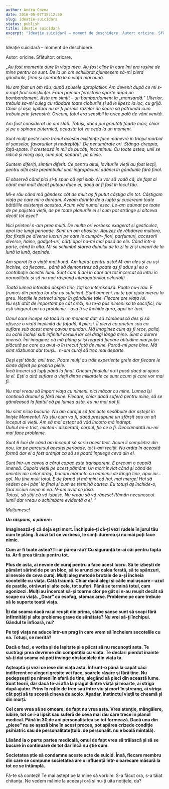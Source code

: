 ```yaml
---
author: Andra Cozma
date: 2016-05-07T18:12:50
slug: ideatie-suicidara
status: publish
title: Ideație suicidară
excerpt: "Ideație suicidară – moment de deschidere. Autor: oricine. Sfătuitor: oricare. „Au fost momente dure în viața mea. Au fost clipe  "
---
```

Ideație suicidară – moment de deschidere.

Autor: oricine. Sfătuitor: oricare.

_„Au fost momente dure în viața mea. Au fost clipe în care îmi era rușine de mine pentru ce sunt. De la un om echilibrat ajunsesem să-mi pierd gândurile, firea și speranța la o viață mai bună._

_Nu am fost un om rău, după spusele apropiaților. Am devenit după ce mi s-a rupt firul conștiinței. Eram precum ferestrele sparte după un bombardament. Asta am simțit – un bombardament la „mansardă.” Ulterior, trebuia sa-mi culeg cu răbdare toate cioburile și să le lipesc la loc, cu grijă. Chiar și așa, lipitura nu ar fi permis razelor de soare să pătrundă cum trebuie prin fereastră. Oricum, totul era sensibil la orice pală de vânt venită._

_Am fost considerat un om slab. Totuși, dacă pui greutăți foarte mari, chiar și pe o spinare puternică, aceasta tot va ceda la un moment._

_Sunt mulți peste care trenul acestei existențe face manevre în triajul morbid al șanselor, favorurilor și nedreptății. De nenumărate ori. Stânga-dreapta, față-spate. Îi crestează în mii de bucăți, încontinuu. Cu toate astea, unii se ridică și merg așa, cum pot, separat, pe piese._

_Suntem diferiți, simțim diferit. Ce pentru altul, loviturile vieții au fost lecții, pentru alții este preambulul unei îngropăciuni adânci în gândurile fără final._

_Ei observă când pici și-ți spun că ești slab. Nu vor să vadă că, de fapt ai cărat mai mult decât puteau duce ei, dacă ar fi fost în locul tău._

_Mi-e rău când mă gândesc cât de mult aș fi putut câștiga din tot. Câștigam viața pe care mi-o doream. Aveam dorința de a lupta și cuceream toate bătăliile existenței acestea. Acum văd numai eșec. Le-am adunat pe toate de pe pajiștea vieții, de pe toate planurile ei și cum pot strânge și altceva decât tot eșec?_

_Nici prieteni n-am prea mulți. De multe ori vorbesc exagerat și gesticulez, apoi tac lungi perioade. Sunt un om obositor. Abuzez de răbdarea multora, fac fixații pe diverse lucruri pe care le cumpăr- flori, parfumuri, accesorii diverse, haine, gadget-uri, cărți apoi nu-mi mai pasă de ele. Când într-o parte, când în alta. Mi se schimbă starea duhului de la zi la zi și uneori de la lună la lună, depinde._

_Am sperat la o viață mai bună. Am luptat pentru asta! M-am ales și cu uși închise, ca fiecare… până să demonstrez că poate aș fi adus și eu o contribuție acestei lumi. Sunt cam 6 ani în care am tot încercat să intru în normalitate și să nu mai răspund interogatoriilor celorlalți._

_Toată lumea întreabă despre tine, toți se interesează. Poate nu-i rău. E frumos din partea lor dar nu suficient. Sunt oameni, nu te pot ajuta mereu la greu. Nopțile le petreci singur în gândurile tale. Fiecare are viața lui._  
_Nu ești atât de important pe cât crezi, nu te-a pus nimeni să te sacrifici, nu ești singurul om cu probleme – așa ți se închide gura, apoi iar taci._

_Omul care începe să tacă la un moment dat, să zâmbească des și să afișeze o viață împlinită de fațadă, îl pierzi. Îl pierzi ca prieten sau ca suflare sub acest mare cavou mundan. Mă imaginez cum aș fi rece, palid, cu ochii închiși sub infinitul cerului iar cei dragi lângă mine. Simt o durere imensă. Îmi imaginez că mă plâng și își regretă fiecare atitudine mai puțin plăcută pe care au avut-o în trecut față de mine. Parcă-mi pare bine. Mă simt răzbunat dar touși… n-am curaj să trec mai departe._

_Deși ești tânăr, anii trec. Poate mulți au trăit experiențe grele dar fiecare le simte diferit pe propria piele._  
_Încă încerci să lupți până la final. Oricum finalului nu-i pasă dacă ai ajuns la el. Ești o altă suflare a vieții dintre miliardele ce sunt acum și care vor mai fi._

_Nu mai vreau să împart viața cu nimeni. nici măcar cu mine. Lumea își continuă drumul și fără mine. Fiecare, chiar dacă suferă pentru mine, să se gândească la faptul că pe lumea asta, eu nu mai pot fi._

_Nu simt nicio bucurie. Nu am curajul să fac acte nesăbuite dar aștept în liniște Momentul. Nu știu cum va fi, dacă presupune un sfârșit sau un alt început al vieții. Am să mai aștept să văd încotro mă îndrept._  
_Duhul mi-e trist, mintea-i disperată, corpul, fie ce o fi. Deocamdată nu-mi mai face probleme._

_Sunt 6 luni de când am început să scriu acest text. Acum îl completez din nou, iar pe parcursul acestei perioade, tot l-am recitit. Nu arăta în această formă dar el a fost aranjat ca să se poată înțelege ceva din el._

_Sunt într-un cavou a cărui capac este transparent. E precum o cupolă imensă. Cupola vieții pe acest pământ. Un mort înviat când și când de amintiri ale celor dragi, bucurii mărunte cu oamenii de lângă tine, apoi iar… gol. Nu ține mult totul. E de formă și mă mint că hai, mai merge! Hai să vedem ce-i pân’ la final și cum se termină cartea. Eu totuși aș închide-o, fără niciun semn în ea. N-am avut ce lăsa._  
_Totuși, să știți că vă iubesc. Nu vreau să vă rănesc! Rămân necunoscut lumii dar vreau o schimbare evidentă a ei. ”_

_Mulțumesc!_

**_Un răspuns, o părere:_**

**Imaginează-ți că deja ești mort. Închipuie-ți că-ți vezi rudele în jurul tău cum te plâng. Îi auzi tot ce vorbesc, le simți durerea și nu mai poți face nimic.**

**Cum ar fi toate astea?Ți-ar părea rău? Cu siguranță te-ai căi pentru fapta ta. Ar fi prea târziu pentru tot.**

**Plus de asta, ai nevoie de curaj pentru a face acest lucru. Să te izbești de pâmânt sărind de pe un bloc, să te arunci pe calea ferată, să te spânzuri, ai nevoie de ceva curaj. Mulți aleg metode brutale de a-și încheia socotelile cu viața. Câtă traumă. Chiar dacă alegi și căile mai ușoare – uzul de pastile, otrăvuri și alte cele, tot suferi. Până se termină totul, cam agonizezi. Mulți au încercat să-și toarne clor pe gât și n-au reușit decât să scape cu viață. „Doar” cu esofag, stomac arse. Probleme pe care trebuie să le suporte toată viața.**

**Îți dai seama dacă nu ai reușit din prima, slabe șanse sunt să scapi fără infirmități și alte probleme grave de sănătate? Nu vrei să-ți închipui. Gândul te înfioară, nu?**

**Pe toți viața ne aduce într-un prag în care vrem să încheiem socotelile cu ea. Totuși, se merită?**

**Dacă o faci, e vorba și de lașitate și e păcat să nu recunoști asta. Te sustragi prea devreme din competiția cu viața. Te declari pierdut înainte să-ți dai seama că poți învinge obstacolele din viața ta.**

**Așteaptă și vezi ce iese din viața asta. Înfrunt-o până la capăt căci indiferent ce alegeri greșite vei face, soarele răsare și fără tine. Nu pedepsești pe nimeni în afară de tine, alegând să pleci din această lume. Sunt teorii, dar dacă te-ai afla la pragul dintre viață și moarte, ai striga după ajutor. Prins în roțile de tren sau între viu și mort în ștreang, ai striga cât poți să te scoată cineva de acolo. Așadar, instinctul vieții te cheamă și din morți.**

**Cel care vrea să se omoare, de fapt nu vrea asta. Vrea atenție, mângâiere, iubire, tot ce i-a lipsit sau suferă de ceva mai rău care trece în planul medical. Până în 30 de ani personalitatea se tot formează. Dacă una din „piese” nu se așază bine în acest proces, pot apărea crizede condiție psihiatric sau de personalitate(tulb. de personalit. nu e boală mintală).**

**Lăsând la o parte partea medicală, omul de fapt vrea să trăiască și să se bucure în continuare de tot dar încă nu știe cum.**

**Societatea știe să condamne aceste acte de suicid. Însă, fiecare membru din care se compune societatea are o influență într-o oarecare măsură la tot ce se întâmplă.**

Fă-te să contezi! Te mai aștept pe la mine să vorbim. S-a făcut ora, s-a tăiat chitanța. Ne vedem mâinie la aceeași oră și nu-ți uita notițele, da?
    